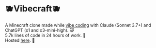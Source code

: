 # 🫐Vibecraft🫐

A Minecraft clone made while [vibe coding](https://en.wikipedia.org/wiki/Vibe_coding) with Claude (Sonnet 3.7+) and ChatGPT (o1 and o3-mini-high). 😺 \
5.7k lines of code in 24 hours of work. 🌸 \
Hosted [here](https://dolfun.github.io/vibecraft/). 🍁
